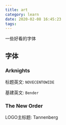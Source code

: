 ```yaml
---
title: art
category: learn
date: 2020-02-08 16:45:23
tags:
---
```


一些好看的字体

<!-- more -->

## 字体

### Arknights

标题英文: `NOVECENTOWIDE`

基建英文: `Bender`

### The New Order

LOGO主标题: Tannenberg
